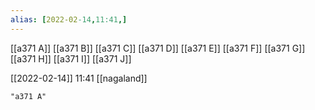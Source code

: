 ```yaml
---
alias: [2022-02-14,11:41,]
---
```


[[a371 A]] [[a371 B]] [[a371 C]] [[a371 D]] [[a371 E]] [[a371 F]] [[a371 G]] [[a371 H]] [[a371 I]] [[a371 J]]

[[2022-02-14]] 11:41
[[nagaland]]
```query
"a371 A"
```